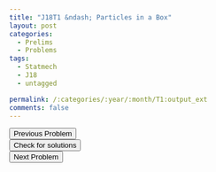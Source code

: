 ```yaml
---
title: "J18T1 &ndash; Particles in a Box"
layout: post
categories:
  - Prelims
  - Problems
tags:
  - Statmech
  - J18
  - untagged

permalink: /:categories/:year/:month/T1:output_ext
comments: false
---
```

<object data="2018J1T.pdf" type="application/pdf" width="100%" height="500"></object>

<div class='navbar'>
	<div float='left'><button onclick="window.location='Q3.html'" >Previous Problem</button></div>
	<div float='center'><button onclick="window.location='https://princetonprelim.com/prelim/37/'">Check for solutions</button></div>
	<div float='right'><button onclick="window.location='T2.html'" > Next Problem</button></div>
</div>
